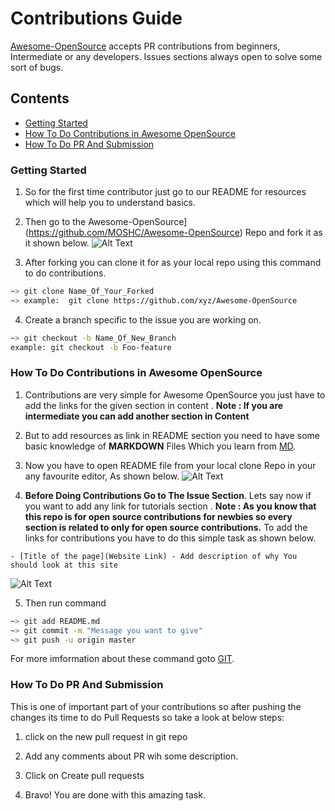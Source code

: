 # Contributions Guide
[Awesome-OpenSource](https://github.com/MOSHC/Awesome-OpenSource) accepts PR contributions from beginners, Intermediate or any developers.
Issues sections always open to solve some sort of bugs.

## Contents
   * [Getting Started](#Getting-Started) 
   * [How To Do Contributions in Awesome OpenSource](#How-To-Do-Contributions-in-Awesome-OpenSource)
   * [How To Do PR And Submission](#How-To-Do-PR-And-Submission)

### Getting Started
1. So for the first time contributor just go to our README for resources which will help you to understand basics.
2. Then go to the Awesome-OpenSource](https://github.com/MOSHC/Awesome-OpenSource) Repo and fork it as it shown below.
![Alt Text](https://dev-to-uploads.s3.amazonaws.com/i/9csji4wy5xyo9mlilr4t.png)

3. After forking you can clone it for as your local repo using this command to do contributions.
```bash
~> git clone Name_Of_Your_Forked
~> example:  git clone https://github.com/xyz/Awesome-OpenSource
``` 
4. Create a branch specific to the issue you are working on.
```bash
~> git checkout -b Name_Of_New_Branch
example: git checkout -b Foo-feature
```
### How To Do Contributions in Awesome OpenSource
1. Contributions are very simple for Awesome OpenSource you just have to add the links for the given section in content .
**Note : If you are intermediate you can add another section in Content**
2. But to add resources as link in README section you need to have some basic knowledge of **MARKDOWN** Files Which you learn from [MD](https://markdown-guide.readthedocs.io/en/latest/basics.html).

3. Now you have to open README file from your local clone Repo in your any favourite editor, As shown below.
![Alt Text](https://dev-to-uploads.s3.amazonaws.com/i/0pjqmp1hengv6z4mp81q.png)

4. **Before Doing Contributions Go to The Issue Section**.
Lets say now if you want to add any link for tutorials section .
**Note : As you know that this repo is for open source contributions for newbies so every section is related to only for open source contributions.** 
To add the links for contributions you have to do this simple task as shown below.
```
- [Title of the page](Website Link) - Add description of why You should look at this site
```
![Alt Text](https://dev-to-uploads.s3.amazonaws.com/i/t2irqxfkx267ffpkkagg.png)

5.  Then run command
```bash
~> git add README.md
~> git commit -m "Message you want to give"
~> git push -u origin master
```
For more imformation about these command goto [GIT](https://git-scm.com/docs/git).

### How To Do PR And Submission
This is one of important part of your contributions so after pushing the changes its time to do Pull Requests so take a look at below steps:
1. click on the new pull request in git repo
2. Add any comments about PR wih some description.
3. Click on Create pull requests

4. Bravo! You are done with this amazing task. 